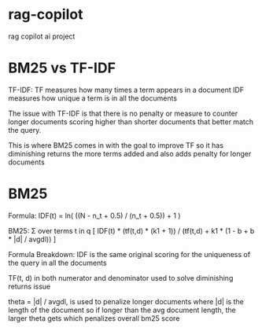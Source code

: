 # rag-copilot
rag copilot ai project

# BM25 vs TF-IDF

TF-IDF:
TF measures how many times a term appears in a document
IDF measures how unique a term is in all the documents

The issue with TF-IDF is that there is no penalty or measure to counter longer documents scoring higher than shorter documents that better match the query. 

This is where BM25 comes in with the goal to improve TF so it has diminishing returns the more terms added and also adds penalty for longer documents

# BM25

Formula:
IDF(t) = ln( ((N - n_t + 0.5) / (n_t + 0.5)) + 1 )

BM25: Σ over terms t in q [
  IDF(t) * (tf(t,d) * (k1 + 1)) / (tf(t,d) + k1 * (1 - b + b * |d| / avgdl))
]

Formula Breakdown:
IDF is the same original scoring for the uniqueness of the query in all the documents

TF(t, d) in both numerator and denominator used to solve diminishing returns issue

theta = |d| / avgdl, is used to penalize longer documents where |d| is the length of the document so if longer than the avg document length, the larger theta gets which penalizes overall bm25 score